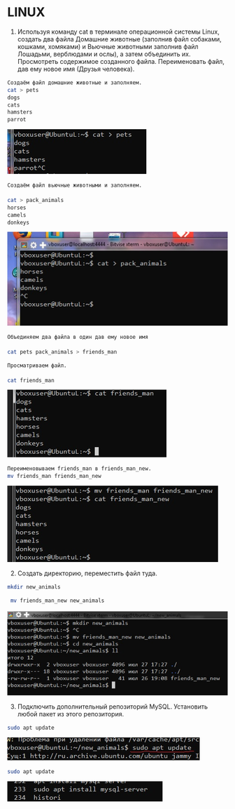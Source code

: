# **LINUX**

1. Используя команду cat в терминале операционной системы Linux, создать
два файла Домашние животные (заполнив файл собаками, кошками,
хомяками) и Вьючные животными заполнив файл Лошадьми, верблюдами и
ослы), а затем объединить их. Просмотреть содержимое созданного файла.
Переименовать файл, дав ему новое имя (Друзья человека).
```sh
Создаём файл домашние животные и заполняем.
cat > pets
dogs
cats
hamsters
parrot
```

![Alt text](https://github.com/ArtemErmilov/Artem-Ermilov-Final-control-work/blob/main/images/images_1.jpg)


```sh
Создаём файл вьючные животными и заполняем.

cat > pack_animals
horses
camels
donkeys
```
![Alt text](https://github.com/ArtemErmilov/Artem-Ermilov-Final-control-work/blob/main/images/images_2.jpg)

```sh
Объединяем два файла в один дав ему новое имя

cat pets pack_animals > friends_man
```
```sh
Просматриваем файл.

cat friends_man
```

![Alt text](https://github.com/ArtemErmilov/Artem-Ermilov-Final-control-work/blob/main/images/images_3.jpg)

```sh
Переименовываем friends_man в friends_man_new.
mv friends_man friends_man_new

```
 ![Alt text](https://github.com/ArtemErmilov/Artem-Ermilov-Final-control-work/blob/main/images/images_4.jpg)

2. Создать директорию, переместить файл туда.
   
```sh   
mkdir new_animals
```
```sh   
 mv friends_man_new new_animals
```

![Text](https://github.com/ArtemErmilov/Artem-Ermilov-Final-control-work/blob/main/images/images_5.jpg)

3. Подключить дополнительный репозиторий MySQL. Установить любой пакет
из этого репозитория.

```sh
sudo apt update
```
![Text](https://github.com/ArtemErmilov/Artem-Ermilov-Final-control-work/blob/main/images/images_6.jpg)

```sh
sudo apt update
```

![Text](https://github.com/ArtemErmilov/Artem-Ermilov-Final-control-work/blob/main/images/images_7.jpg)




